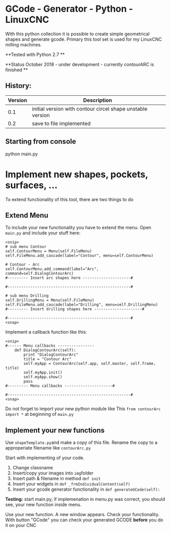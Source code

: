 # GCode - Generator - Python - LinuxCNC

With this python collection it is possible to create simple geometrical shapes and generate gcode.
Primary this tool set is used for my LinuxCNC milling machines.

**Tested with Python 2.7 **

**Status October 2018 - under development - currently contourARC is finished **


## History:
| Version | Description |
|---------|----------------------------------------------------|
|0.1 | initial version with contour circel shape unstable version |
|0.2 | save to file implemented |

## Starting from console
python main.py



# Implement new shapes, pockets, surfaces, ...
To extend functionality of this tool, there are two things to do

## Extend Menu
To include your new functionality you have to extend the menu.
Open `main.py` and include your stuff here:


```
<snip>
# sub menu Contour
self.ContourMenu = Menu(self.FileMenu)
self.FileMenu.add_cascade(label="Contour", menu=self.ContourMenu)

# Contour - Arc
self.ContourMenu.add_command(label="Arc", command=self.DialogContourArc)
#--------- Insert arc shapes here ---------------------#

#------------------------------------------------------#

# sub menu Drilling
self.DrillingMenu = Menu(self.FileMenu)
self.FileMenu.add_cascade(label="Drilling", menu=self.DrillingMenu)
#--------- Insert drilling shapes here ---------------------#

#------------------------------------------------------#
<snap>
```

Implement a callback function like this:

```
<snip>
#------ Menu callbacks ----------------
    def DialogContourArc(self):
        print "DialogContourArc"
        title = "Contour Arc"
        self.myApp = ContourArc(self.app, self.master, self.frame, title)
        self.myApp.init()
        self.myApp.show()
        pass
#--------- Menu callbacks ---------------------#

#------------------------------------------------------#
<snap>
```

Do not forget to import your new python module like This `from contourArc import *` at beginning of `main.py`

## Implement your new functions
Use `shapeTemplate.py`and make a copy of this file. Rename the copy to a approperiate filename like `contourArc.py`

Start with implementing of your code.

1. Change classname
2. Insert/copy your images into `img`folder
3. Insert path & filename in method `def init`
4. Insert your widgets in `def _frmIndividualContent(self)`
5. Insert your gcode generator functionality in `def generateGCode(self):`

**Testing:**
start main.py, if implemenation in menu.py was correct, you should see, your new
function inside menu.

Use your new function. A new window appears. Check your functionality.
With button "GCode" you can check your generated GCODE **before** you do it on your CNC
